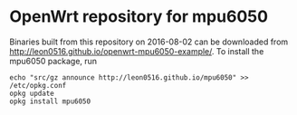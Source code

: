OpenWrt repository for mpu6050
========
Binaries built from this repository on 2016-08-02 can be downloaded from http://leon0516.github.io/openwrt-mpu6050-example/.
To install the mpu6050 package, run
```
echo "src/gz announce http://leon0516.github.io/mpu6050" >> /etc/opkg.conf
opkg update
opkg install mpu6050
```

